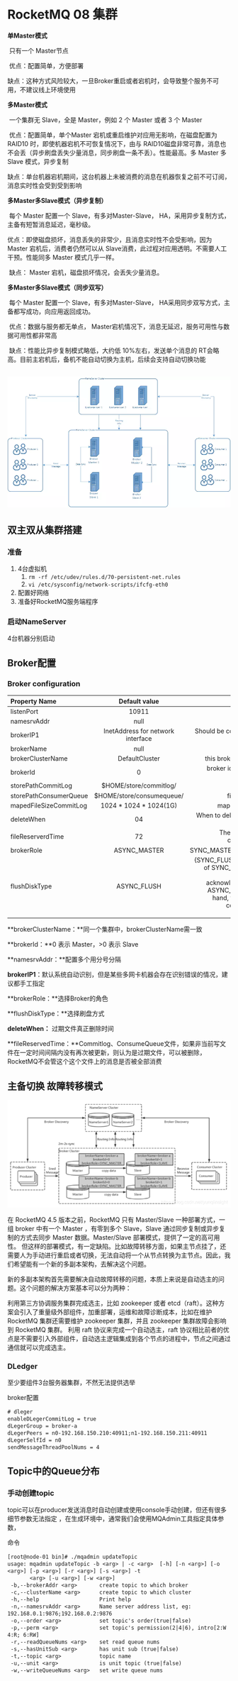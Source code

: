 # RocketMQ 08 集群

**单Master模式**

​    只有一个 Master节点

​    优点：配置简单，方便部署

​    缺点：这种方式风险较大，一旦Broker重启或者宕机时，会导致整个服务不可用，不建议线上环境使用

**多Master模式**

​    一个集群无 Slave，全是 Master，例如 2 个 Master 或者 3 个 Master

​    优点：配置简单，单个Master 宕机或重启维护对应用无影响，在磁盘配置为RAID10 时，即使机器宕机不可恢复情况下，由与 RAID10磁盘非常可靠，消息也不会丢（异步刷盘丢失少量消息，同步刷盘一条不丢）。性能最高。多 Master 多 Slave 模式，异步复制

​    缺点：单台机器宕机期间，这台机器上未被消费的消息在机器恢复之前不可订阅，消息实时性会受到受到影响

**多Master多Slave模式（异步复制）**

​    每个 Master 配置一个 Slave，有多对Master-Slave， HA，采用异步复制方式，主备有短暂消息延迟，毫秒级。

​    优点：即使磁盘损坏，消息丢失的非常少，且消息实时性不会受影响，因为Master 宕机后，消费者仍然可以从 Slave消费，此过程对应用透明。不需要人工干预。性能同多 Master 模式几乎一样。

​    缺点： Master 宕机，磁盘损坏情况，会丢失少量消息。

**多Master多Slave模式（同步双写）**

​    每个 Master 配置一个 Slave，有多对Master-Slave， HA采用同步双写方式，主备都写成功，向应用返回成功。

​    优点：数据与服务都无单点， Master宕机情况下，消息无延迟，服务可用性与数据可用性都非常高

​    缺点：性能比异步复制模式略低，大约低 10%左右，发送单个消息的 RT会略高。目前主宕机后，备机不能自动切换为主机，后续会支持自动切换功能

## ![img](image-rocketMQ/webp2)

## 双主双从集群搭建

### 准备

1. 4台虚拟机
   1. `rm -rf /etc/udev/rules.d/70-persistent-net.rules`
   2. `vi /etc/sysconfig/network-scripts/ifcfg-eth0`
2. 配置好网络
3. 准备好RocketMQ服务端程序

### 启动NameServer

4台机器分别启动

## Broker配置

### Broker configuration

| Property Name          |           Default value           |                                                      Details |
| :--------------------- | :-------------------------------: | -----------------------------------------------------------: |
| listenPort             |               10911               |                                       listen port for client |
| namesrvAddr            |               null                |                                          name server address |
| brokerIP1              | InetAddress for network interface |            Should be configured if having multiple addresses |
| brokerName             |               null                |                                                  broker name |
| brokerClusterName      |          DefaultCluster           |                         this broker belongs to which cluster |
| brokerId               |                 0                 |      broker id, 0 means master, positive integers mean slave |
| storePathCommitLog     |      $HOME/store/commitlog/       |                                     file path for commit log |
| storePathConsumerQueue |     $HOME/store/consumequeue/     |                                  file path for consume queue |
| mapedFileSizeCommitLog |      1024 * 1024 * 1024(1G)       |                              mapped file size for commit log |
| deleteWhen             |                04                 | When to delete the commitlog which is out of the reserve time |
| fileReserverdTime      |                72                 |   The number of hours to keep a commitlog before deleting it |
| brokerRole             |           ASYNC_MASTER            |                               SYNC_MASTER/ASYNC_MASTER/SLAVE |
| flushDiskType          |            ASYNC_FLUSH            | {SYNC_FLUSH/ASYNC_FLUSH}. Broker of SYNC_FLUSH mode flushes each message onto disk before acknowledging producer. Broker of ASYNC_FLUSH mode, on the other hand, takes advantage of group-committing, achieving better performance |

**brokerClusterName：**同一个集群中，brokerClusterName需一致

**brokerId：**0 表示 Master，>0 表示 Slave

**namesrvAddr：**配置多个用分号分隔

**brokerIP1**：默认系统自动识别，但是某些多网卡机器会存在识别错误的情况，建议都手工指定

**brokerRole：**选择Broker的角色

**flushDiskType：**选择刷盘方式

**deleteWhen：** 过期文件真正删除时间

**fileReservedTime：**Commitlog、ConsumeQueue文件，如果非当前写文件在一定时间间隔内没有再次被更新，则认为是过期文件，可以被删除，RocketMQ不会管这个这个文件上的消息是否被全部消费



## 主备切换 故障转移模式

![img](image-rocketMQ/watermark,type_ZmFuZ3poZW5naGVpdGk,shadow_10,text_aHR0cHM6Ly9ibG9nLmNzZG4ubmV0L3l1bnFpaW5zaWdodA==,size_16,color_FFFFFF,t_70)

在 RocketMQ 4.5 版本之前，RocketMQ 只有 Master/Slave 一种部署方式，一组 broker 中有一个 Master ，有零到多个 
Slave，Slave 通过同步复制或异步复制的方式去同步 Master 数据。Master/Slave 部署模式，提供了一定的高可用性。 
但这样的部署模式，有一定缺陷。比如故障转移方面，如果主节点挂了，还需要人为手动进行重启或者切换，无法自动将一个从节点转换为主节点。因此，我们希望能有一个新的多副本架构，去解决这个问题。

新的多副本架构首先需要解决自动故障转移的问题，本质上来说是自动选主的问题。这个问题的解决方案基本可以分为两种：

利用第三方协调服务集群完成选主，比如 zookeeper 或者 etcd（raft）。这种方案会引入了重量级外部组件，加重部署，运维和故障诊断成本，比如在维护 RocketMQ 集群还需要维护 zookeeper 集群，并且 zookeeper 集群故障会影响到 RocketMQ 集群。
利用 raft 协议来完成一个自动选主，raft 协议相比前者的优点是不需要引入外部组件，自动选主逻辑集成到各个节点的进程中，节点之间通过通信就可以完成选主。



### DLedger

至少要组件3台服务器集群，不然无法提供选举

broker配置

```
# dleger
enableDLegerCommitLog = true
dLegerGroup = broker-a
dLegerPeers = n0-192.168.150.210:40911;n1-192.168.150.211:40911
dLegerSelfId = n0
sendMessageThreadPoolNums = 4

```

## Topic中的Queue分布

### 手动创建topic

topic可以在producer发送消息时自动创建或使用console手动创建，但还有很多细节参数无法指定 ，在生成环境中，通常我们会使用MQAdmin工具指定具体参数，

命令

```
[root@node-01 bin]# ./mqadmin updateTopic
usage: mqadmin updateTopic -b <arg> | -c <arg>  [-h] [-n <arg>] [-o <arg>] [-p <arg>] [-r <arg>] [-s <arg>] -t
       <arg> [-u <arg>] [-w <arg>]
 -b,--brokerAddr <arg>       create topic to which broker
 -c,--clusterName <arg>      create topic to which cluster
 -h,--help                   Print help
 -n,--namesrvAddr <arg>      Name server address list, eg: 192.168.0.1:9876;192.168.0.2:9876
 -o,--order <arg>            set topic's order(true|false)
 -p,--perm <arg>             set topic's permission(2|4|6), intro[2:W 4:R; 6:RW]
 -r,--readQueueNums <arg>    set read queue nums
 -s,--hasUnitSub <arg>       has unit sub (true|false)
 -t,--topic <arg>            topic name
 -u,--unit <arg>             is unit topic (true|false)
 -w,--writeQueueNums <arg>   set write queue nums

```

